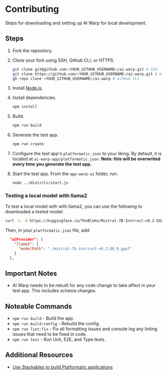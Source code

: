 # Contributing

Steps for downloading and setting up AI Warp for local development.

## Steps

 1. Fork the repository.

 2. Clone your fork using SSH, Github CLI, or HTTPS.

    ```bash
    git clone git@github.com:<YOUR_GITHUB_USERNAME>/ai-warp.git # SSH
    git clone https://github.com/<YOUR_GITHUB_USERNAME>/ai-warp.git # HTTPS
    gh repo clone <YOUR_GITHUB_USERNAME>/ai-warp # GitHub CLI
    ```

 3. Install [Node.js](https://nodejs.org/).

 4. Install dependencies.

    ```bash
    npm install
    ```

 5. Build.

    ```bash
    npm run build
    ```

 6. Generate the test app.

    ```bash
    npm run create
    ```

 7. Configure the test app's `platformatic.json` to your liking. By default, it
 is located at `ai-warp-app/platformatic.json`. **Note: this will be overwrited
 every time you generate the test app.**

 8. Start the test app. From the `app-warp-ai` folder, run:

    ```bash
    node ../dist/cli/start.js
    ```

### Testing a local model with llama2

To test a local model with with llama2, you can use the following to downloaded a tested model:

```bash
curl -L -O https://huggingface.co/TheBloke/Mistral-7B-Instruct-v0.2-GGUF/resolve/main/mistral-7b-instruct-v0.2.Q8_0.gguf
```

Then, in your `platformatic.json` file, add:

```json
  "aiProvider": {
    "llama2": {
      "modelPath": "./mistral-7b-instruct-v0.2.Q8_0.gguf"
    }
  },
```

## Important Notes

* AI Warp needs to be rebuilt for any code change to take affect in your test
app. This includes schema changes.

## Noteable Commands

* `npm run build` - Build the app.
* `npm run build:config` - Rebuild the config.
* `npm run lint:fix` - Fix all formatting issues and console log any linting
issues that need to be fixed in code.
* `npm run test` - Run Unit, E2E, and Type tests.

## Additional Resources

* [Use Stackables to build Platformatic applications](https://docs.platformatic.dev/docs/guides/applications-with-stackables)
